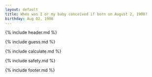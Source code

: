 ```yaml
---
layout: default
title: When was I or my baby conceived if born on August 2, 1908?
birthday: Aug 02, 1908
---
```


{% include header.md %}

{% include guess.md %}

{% include calculate.md %}

{% include safety.md %}

{% include footer.md %}



